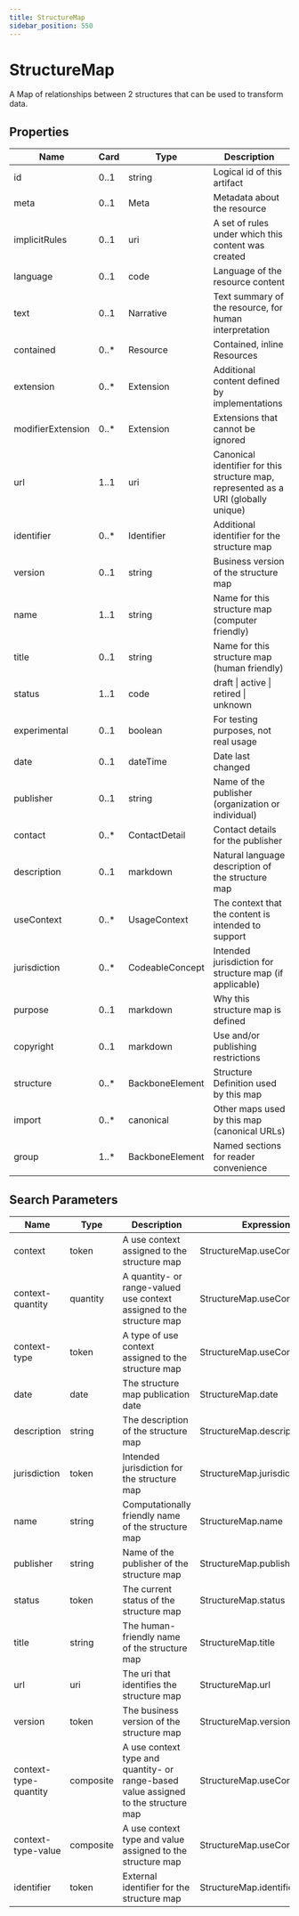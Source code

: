 ```yaml
---
title: StructureMap
sidebar_position: 550
---
```


# StructureMap

A Map of relationships between 2 structures that can be used to transform data.

## Properties

| Name | Card | Type | Description |
| --- | --- | --- | --- |
| id | 0..1 | string | Logical id of this artifact
| meta | 0..1 | Meta | Metadata about the resource
| implicitRules | 0..1 | uri | A set of rules under which this content was created
| language | 0..1 | code | Language of the resource content
| text | 0..1 | Narrative | Text summary of the resource, for human interpretation
| contained | 0..* | Resource | Contained, inline Resources
| extension | 0..* | Extension | Additional content defined by implementations
| modifierExtension | 0..* | Extension | Extensions that cannot be ignored
| url | 1..1 | uri | Canonical identifier for this structure map, represented as a URI (globally unique)
| identifier | 0..* | Identifier | Additional identifier for the structure map
| version | 0..1 | string | Business version of the structure map
| name | 1..1 | string | Name for this structure map (computer friendly)
| title | 0..1 | string | Name for this structure map (human friendly)
| status | 1..1 | code | draft \| active \| retired \| unknown
| experimental | 0..1 | boolean | For testing purposes, not real usage
| date | 0..1 | dateTime | Date last changed
| publisher | 0..1 | string | Name of the publisher (organization or individual)
| contact | 0..* | ContactDetail | Contact details for the publisher
| description | 0..1 | markdown | Natural language description of the structure map
| useContext | 0..* | UsageContext | The context that the content is intended to support
| jurisdiction | 0..* | CodeableConcept | Intended jurisdiction for structure map (if applicable)
| purpose | 0..1 | markdown | Why this structure map is defined
| copyright | 0..1 | markdown | Use and/or publishing restrictions
| structure | 0..* | BackboneElement | Structure Definition used by this map
| import | 0..* | canonical | Other maps used by this map (canonical URLs)
| group | 1..* | BackboneElement | Named sections for reader convenience

## Search Parameters

| Name | Type | Description | Expression
| --- | --- | --- | --- |
| context | token | A use context assigned to the structure map | StructureMap.useContext.value
| context-quantity | quantity | A quantity- or range-valued use context assigned to the structure map | StructureMap.useContext.value
| context-type | token | A type of use context assigned to the structure map | StructureMap.useContext.code
| date | date | The structure map publication date | StructureMap.date
| description | string | The description of the structure map | StructureMap.description
| jurisdiction | token | Intended jurisdiction for the structure map | StructureMap.jurisdiction
| name | string | Computationally friendly name of the structure map | StructureMap.name
| publisher | string | Name of the publisher of the structure map | StructureMap.publisher
| status | token | The current status of the structure map | StructureMap.status
| title | string | The human-friendly name of the structure map | StructureMap.title
| url | uri | The uri that identifies the structure map | StructureMap.url
| version | token | The business version of the structure map | StructureMap.version
| context-type-quantity | composite | A use context type and quantity- or range-based value assigned to the structure map | StructureMap.useContext
| context-type-value | composite | A use context type and value assigned to the structure map | StructureMap.useContext
| identifier | token | External identifier for the structure map | StructureMap.identifier

